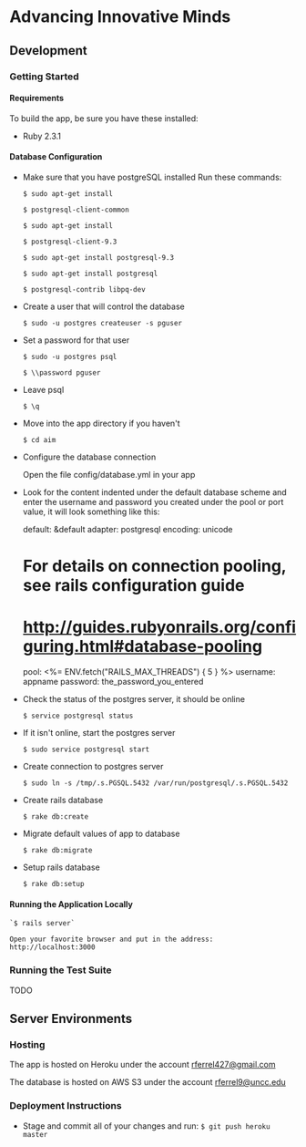 # Advancing Innovative Minds

## Development

### Getting Started

#### Requirements

To build the app, be sure you have these installed:

* Ruby 2.3.1

#### Database Configuration
* Make sure that you have postgreSQL installed
  Run these commands:

    `$ sudo apt-get install`

    `$ postgresql-client-common`

    `$ sudo apt-get install`

    `$ postgresql-client-9.3`

    `$ sudo apt-get install postgresql-9.3`

    `$ sudo apt-get install postgresql`

    `$ postgresql-contrib libpq-dev`


* Create a user that will control the database

    `$ sudo -u postgres createuser -s pguser`


* Set a password for that user

    `$ sudo -u postgres psql`

    `$ \\password pguser`

* Leave psql

    `$ \q`

* Move into the app directory if you haven't

    `$ cd aim`

* Configure the database connection

    Open the file config/database.yml in your app

* Look for the content indented under the default database scheme and enter the username and password you created under the pool or port value, it will look something like this:

  default: &default
  adapter: postgresql
  encoding: unicode
  # For details on connection pooling, see rails configuration guide
  # http://guides.rubyonrails.org/configuring.html#database-pooling
  pool: <%= ENV.fetch("RAILS_MAX_THREADS") { 5 } %>
  username: appname
  password: the_password_you_entered

* Check the status of the postgres server, it should be online

  	`$ service postgresql status`

* If it isn't online, start the postgres server

  	`$ sudo service postgresql start`

* Create connection to postgres server

  	`$ sudo ln -s /tmp/.s.PGSQL.5432 /var/run/postgresql/.s.PGSQL.5432`

* Create rails database

  	`$ rake db:create`

* Migrate default values of app to database

  	`$ rake db:migrate`

* Setup rails database

  	`$ rake db:setup`


#### Running the Application Locally

    `$ rails server`
    
    Open your favorite browser and put in the address: http://localhost:3000
        

### Running the Test Suite

TODO

## Server Environments

### Hosting

The app is hosted on Heroku under the account rferrel427@gmail.com

The database is hosted on AWS S3 under the account rferrel9@uncc.edu

### Deployment Instructions

* Stage and commit all of your changes and run:
    `$ git push heroku master`
